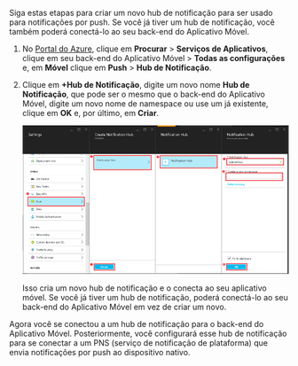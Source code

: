 Siga estas etapas para criar um novo hub de notificação para ser usado para notificações por push. Se você já tiver um hub de notificação, você também poderá conectá-lo ao seu back-end do Aplicativo Móvel.

1. No [Portal do Azure], clique em **Procurar** > **Serviços de Aplicativos**, clique em seu back-end do Aplicativo Móvel > **Todas as configurações** e, em **Móvel** clique em **Push** > **Hub de Notificação**.
2. Clique em **+Hub de Notificação**, digite um novo nome **Hub de Notificação**, que pode ser o mesmo que o back-end do Aplicativo Móvel, digite um novo nome de namespace ou use um já existente, clique em **OK** e, por último, em **Criar**.
   
    ![](./media/app-service-mobile-create-notification-hub/create-new-hub-flow.png)
   
    Isso cria um novo hub de notificação e o conecta ao seu aplicativo móvel. Se você já tiver um hub de notificação, poderá conectá-lo ao seu back-end do Aplicativo Móvel em vez de criar um novo.

Agora você se conectou a um hub de notificação para o back-end do Aplicativo Móvel. Posteriormente, você configurará esse hub de notificação para se conectar a um PNS (serviço de notificação de plataforma) que envia notificações por push ao dispositivo nativo.

[Portal do Azure]: https://portal.azure.com/

<!---HONumber=AcomDC_1203_2015-->